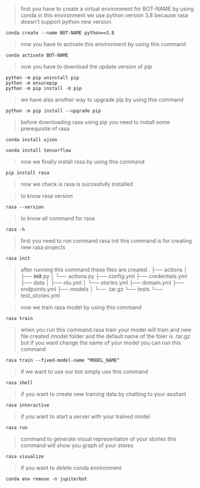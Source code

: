 >first you have to create a virtual environment for BOT-NAME by using conda
in this environment we use python version 3.8 because rasa doesn't support python new version
```
conda create --name BOT-NAME python==3.8
```
>now you have to activate this environment by using this command
```
conda activate BOT-NAME
```
>now you have to download the update version of pip
```
python -m pip uninstall pip
python -m ensurepip
python -m pip install -U pip
```
>we have also another way to upgrade pip by using this command
```
python -m pip install --upgrade pip
```
>before downloading rasa using pip you need to install some prerequisite of rasa
```
conda install ujson
```
```
conda install tensorflow
```
>now we finally install rasa by using this command
```
pip install rasa
```
>now we check is rasa is succesfully installed

>to know rasa version
```
rasa --version
```
>to know all command for rasa
```
rasa -h
```
>first you need to run command rasa init this command is for creating new rasa projects
```
rasa init
```

>after running this command these files are created
.
├── actions
│   ├── __init__.py
│   └── actions.py
├── config.yml
├── credentials.yml
├── data
│   ├── nlu.yml
│   └── stories.yml
├── domain.yml
├── endpoints.yml
├── models
│   └── <timestamp>.tar.gz
└── tests
   └── test_stories.yml


>now we train rasa model by using this command
```
rasa train
```
>when you run this command rasa train your model will train and new file created /model folder and the default name of the foler is <timestamp>.tar.gz but if you want change the name of your model you can run this command
```
rasa train --fixed-model-name "MODEL_NAME"
```
>if we want to use our bot simply use this command
```
rasa shell
```

>if you want to create new training data by chatting to your assitant
```
rasa interactive
```
>if you want to start a server with your trained model
```
rasa run
```
>command to generate visual representaton of your stories this command will show you graph of your stores
```
rasa visualize
```
>if you want to delete conda environment
```
conda env remove -n jupiterbot
```
